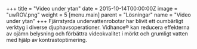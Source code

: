 +++
title = "Video under ytan"
date = 2015-10-14T00:00:00Z
image = "uwROV.png"
weight = 5
[menu.main]
parent = "Lösningar"
name = "Video under ytan"
+++
Fjärrstyrda undervattenrobotar har blivit ett oumbärligt verktyg i diverse djuphavsoperationer. Vidhance® kan reducera effekterna av ojämn belysning och förbättra videokvalitet i mörkt och grumligt vatten med hjälp av kontrastoptimering.
